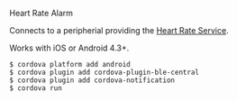 Heart Rate Alarm

Connects to a peripherial providing the [Heart Rate Service](http://goo.gl/wKH3X7).

Works with iOS or Android 4.3+.

    $ cordova platform add android
    $ cordova plugin add cordova-plugin-ble-central
    $ cordova plugin add cordova-notification
    $ cordova run
